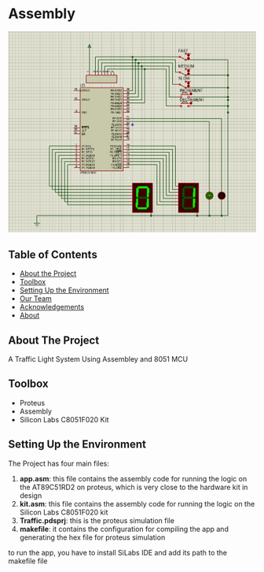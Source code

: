 # Assembly

![](assets/preview.png)

## Table of Contents

-   [About the Project](#about-the-project)
-   [Toolbox](#toolbox)
-   [Setting Up the Environment](#setting-up-the-environment)
-   [Our Team](#our-team)
-   [Acknowledgements](#acknowledgements)
-   [About](#about)

## About The Project

A Traffic Light System Using Assembley and 8051 MCU

## Toolbox

- Proteus
- Assembly
- Silicon Labs C8051F020 Kit
## Setting Up the Environment

The Project has four main files:

1. **app.asm**: this file contains the assembly code for running the logic on the AT89C51RD2 on proteus, which is very close to the hardware kit in design
1. **kit.asm**: this file contains the assembly code for running the logic on the Silicon Labs C8051F020 kit
1. **Traffic.pdsprj**: this is the proteus simulation file
1. **makefile**: it contains the configuration for compiling the app and generating the hex file for proteus simulation

to run the app, you have to install SiLabs IDE and add its path to the makefile file

